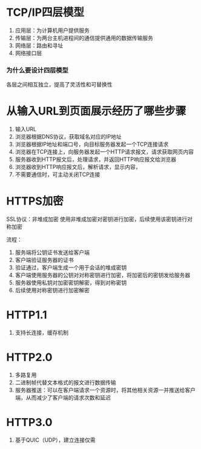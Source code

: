 # TCP/IP四层模型
1.  应用层：为计算机用户提供服务
2.  传输层：为两台主机进程间的通信提供通用的数据传输服务
3.  网络层：路由和寻址
4.  网络接口层

### 为什么要设计四层模型
各层之间相互独立，提高了灵活性和可替换性

# 从输入URL到页面展示经历了哪些步骤
1. 输入URL
2. 浏览器根据DNS协议，获取域名对应的IP地址
3. 浏览器根据IP地址和端口号，向目标服务器发起一个TCP连接请求
4. 浏览器在TCP连接上，向服务器发起一个HTTP请求报文，请求获取网页内容
5. 服务器收到HTTP报文后，处理请求，并返回HTTP响应报文给浏览器
6. 浏览器收到HTTP响应报文后，解析请求，显示内容，
7. 不需要通信时，可主动关闭TCP连接

# HTTPS加密
SSL协议：非堆成加密
使用非堆成加密对密钥进行加密，后续使用该密钥进行对称加密

流程：
1. 服务端将公钥证书发送给客户端
2. 客户端验证服务器的证书
3. 验证通过，客户端生成一个用于会话的堆成密钥
4. 客户端使用服务器的公钥对对称密钥进行加密，将加密后的密钥发给服务器
5. 服务器使用私钥对加密密钥解密，得到对称密钥
6. 后续使用对称密钥进行加密解密

# HTTP1.1
1. 支持长连接，缓存机制

# HTTP2.0
1. 多路复用
2. 二进制帧代替文本格式的报文进行数据传输
3. 服务器推送：可以在客户端请求一个资源时，将其他相关资源一并推送给客户端，从而减少了客户端的请求次数和延迟

# HTTP3.0
1. 基于QUIC（UDP），建立连接仅需
<!--stackedit_data:
eyJoaXN0b3J5IjpbMzQ2NDQzNTk0LC0xOTMxMTQzNDE0XX0=
-->
